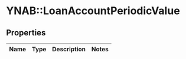 # YNAB::LoanAccountPeriodicValue

## Properties
Name | Type | Description | Notes
------------ | ------------- | ------------- | -------------


